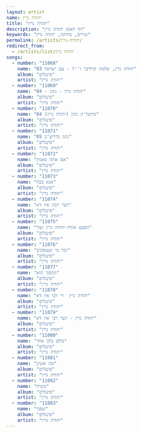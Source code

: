 ```yaml
---
layout: artist
name: יהודה גרין
title: "יהודה גרין"
description: "דף האמן יהודה גרין"
keywords: "שירים, מוזיקה, יהודה גרין"
permalink: /artists/יהודה-גרין/
redirect_from:
  - /artists/list/יהודה גרין
songs:
  - number: "11068"
    name: "03 יהודה גרין, שלמה קרליבך ז''ל - עם ישראל"
    album: "סינגלים"
    artist: "יהודה גרין"
  - number: "11069"
    name: "04 - יהודה גרין - ניגון"
    album: "סינגלים"
    artist: "יהודה גרין"
  - number: "11070"
    name: "04 מוישל'ה ניגון (יהודה גרין)"
    album: "סינגלים"
    artist: "יהודה גרין"
  - number: "11071"
    name: "05 ניגון ברדיצ'ב"
    album: "סינגלים"
    artist: "יהודה גרין"
  - number: "11072"
    name: "אם אתה מאמין"
    album: "סינגלים"
    artist: "יהודה גרין"
  - number: "11073"
    name: "אנא בכח"
    album: "סינגלים"
    artist: "יהודה גרין"
  - number: "11074"
    name: "דער רבה איז דא"
    album: "סינגלים"
    artist: "יהודה גרין"
  - number: "11075"
    name: "הפעם אודה-יהודה גרין ועוד"
    album: "סינגלים"
    artist: "יהודה גרין"
  - number: "11076"
    name: "וכל מי שעוסקים"
    album: "סינגלים"
    artist: "יהודה גרין"
  - number: "11077"
    name: "ונהפוך הוא"
    album: "סינגלים"
    artist: "יהודה גרין"
  - number: "11078"
    name: "יהודה גרין  די רבי איז דא"
    album: "סינגלים"
    artist: "יהודה גרין"
  - number: "11079"
    name: "יהודה גרין - דער רבי איז דא"
    album: "סינגלים"
    artist: "יהודה גרין"
  - number: "11080"
    name: "כולם בלב אחד"
    album: "סינגלים"
    artist: "יהודה גרין"
  - number: "11081"
    name: "מה אשיב"
    album: "סינגלים"
    artist: "יהודה גרין"
  - number: "11082"
    name: "משיח"
    album: "סינגלים"
    artist: "יהודה גרין"
  - number: "11083"
    name: "שפכי"
    album: "סינגלים"
    artist: "יהודה גרין"
---
```

